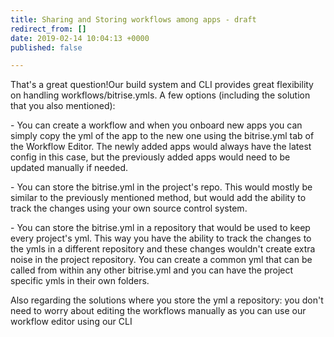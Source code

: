 ```yaml
---
title: Sharing and Storing workflows among apps - draft
redirect_from: []
date: 2019-02-14 10:04:13 +0000
published: false

---
```


That's a great question!Our build system and CLI provides great flexibility on handling workflows/bitrise.ymls. A few options (including the solution that you also mentioned):

\- You can create a workflow and when you onboard new apps you can simply copy the yml of the app to the new one using the bitrise.yml tab of the Workflow Editor. The newly added apps would always have the latest config in this case, but the previously added apps would need to be updated manually if needed.

\- You can store the bitrise.yml in the project's repo. This would mostly be similar to the previously mentioned method, but would add the ability to track the changes using your own source control system.

\- You can store the bitrise.yml in a repository that would be used to keep every project's yml. This way you have the ability to track the changes to the ymls in a different repository and these changes wouldn't create extra noise in the project repository. You can create a common yml that can be called from within any other bitrise.yml and you can have the project specific ymls in their own folders.

Also regarding the solutions where you store the yml a repository: you don't need to worry about editing the workflows manually as you can use our workflow editor using our CLI